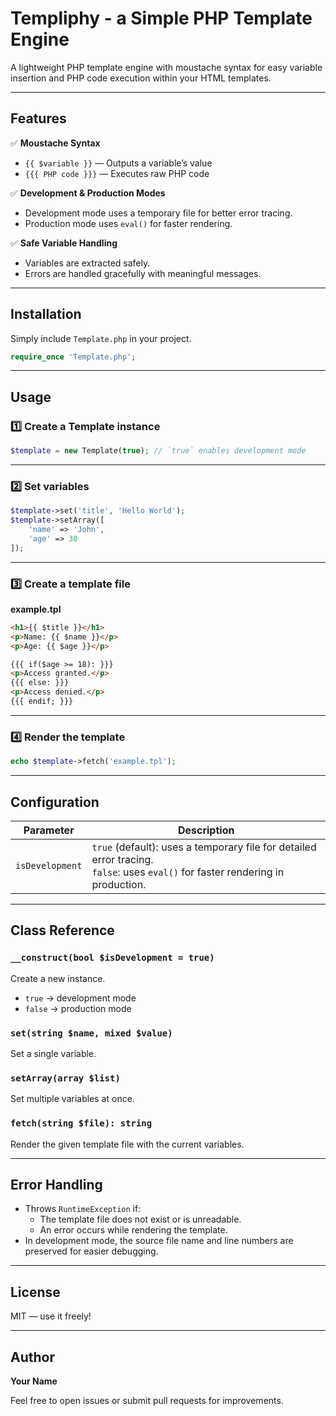 
# Templiphy - a Simple PHP Template Engine

A lightweight PHP template engine with moustache syntax for easy variable insertion and PHP code execution within your HTML templates.

---

## Features

✅ **Moustache Syntax**

- `{{ $variable }}` — Outputs a variable’s value  
- `{{{ PHP code }}}` — Executes raw PHP code

✅ **Development & Production Modes**

- Development mode uses a temporary file for better error tracing.
- Production mode uses `eval()` for faster rendering.

✅ **Safe Variable Handling**

- Variables are extracted safely.
- Errors are handled gracefully with meaningful messages.

---

## Installation

Simply include `Template.php` in your project.

```php
require_once 'Template.php';
```

---

## Usage

### 1️⃣ Create a Template instance

```php
$template = new Template(true); // `true` enables development mode
```

---

### 2️⃣ Set variables

```php
$template->set('title', 'Hello World');
$template->setArray([
    'name' => 'John',
    'age' => 30
]);
```

---

### 3️⃣ Create a template file

**example.tpl**

```html
<h1>{{ $title }}</h1>
<p>Name: {{ $name }}</p>
<p>Age: {{ $age }}</p>

{{{ if($age >= 18): }}}
<p>Access granted.</p>
{{{ else: }}}
<p>Access denied.</p>
{{{ endif; }}}
```

---

### 4️⃣ Render the template

```php
echo $template->fetch('example.tpl');
```

---

## Configuration

| Parameter | Description |
|-----------|--------------|
| `isDevelopment` | `true` (default): uses a temporary file for detailed error tracing. <br> `false`: uses `eval()` for faster rendering in production. |

---

## Class Reference

### `__construct(bool $isDevelopment = true)`

Create a new instance.  
- `true` → development mode  
- `false` → production mode

### `set(string $name, mixed $value)`

Set a single variable.

### `setArray(array $list)`

Set multiple variables at once.

### `fetch(string $file): string`

Render the given template file with the current variables.

---

## Error Handling

- Throws `RuntimeException` if:
  - The template file does not exist or is unreadable.
  - An error occurs while rendering the template.
- In development mode, the source file name and line numbers are preserved for easier debugging.

---

## License

MIT — use it freely!

---

## Author

**Your Name**

Feel free to open issues or submit pull requests for improvements.
